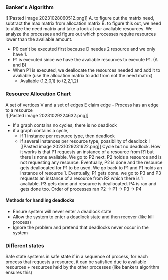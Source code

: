 
### Banker's Algorithm
![[Pasted image 20231028060512.png]]
A. to figure out the matrix need, subtract the max matrix from allocation matrix
B. to figure this out, we need to utilize the need matrix and take a look at our avaliable resources. We analyze the processes and figure out which processes require resources lower than the avaliable amount. 
- P0 can't be executed first because D needes 2 resource and we only have 1. 
- P1 is executed since we have the avaliable resources to execute P1. (A and B)
- When P1 is executed, we deallocate the resources needed and add it to avaliable (use the allocation matrix to add from not the need matrix)
	- Avaliable (1,2,0,1) to (2,2,1,2)




### Resource Allocation Chart
A set of vertices V and a set of edges E
claim edge - Process has an edge to a resource  
![[Pasted image 20231029224632.png]]
- If a graph contains no cycles, there is no deadlock
- if a graph contains a cycle, 
	- if 1 instance per resource type, then deadlock
	- if several instances per resource type, possibility of deadlock
![[Pasted image 20231029231622.png]]
Cycle but no deadlock. How it works is that P1 requests an instance of a resource from R1 but there is none avaliable. We go to P2 next. P2 holds a resource and is not requesting any resource. Eventually, P2 is done and the resource gets deallocated for P1 to be used. We go back to P1 and P1 holds an instance of resource 1. Eventually, P1 gets done. we go to P3 and P3 requests an instance of a resource from R2 which there is 1 avaliable. P3 gets done and resource is deallocated. P4 is ran and gets done too.
Order of processes ran P2 -> P1 -> P3 -> P4

#### Methods for handling deadlocks
- Ensure system will never enter a deadlock state 
- Allow the system to enter a deadlock state and then recover (like kill process)
- Ignore the problem and pretend that deadlocks never occur in the system

### Different states
Safe state
	systems in safe state if in a sequence of process, for each process that requests a resource, it can be satisfied due to avaliable resources + resources held by the other processes (like bankers algorithm ensures this)